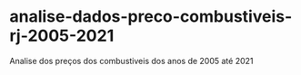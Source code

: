 # analise-dados-preco-combustiveis-rj-2005-2021
Analise dos preços dos combustiveis dos anos de 2005 até 2021
